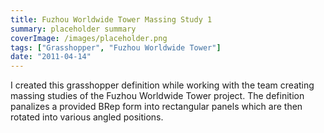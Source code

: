 ```yaml
---
title: Fuzhou Worldwide Tower Massing Study 1
summary: placeholder summary
coverImage: /images/placeholder.png
tags: ["Grasshopper", "Fuzhou Worldwide Tower"]
date: "2011-04-14"
---
```


I created this grasshopper definition while working with the team creating massing studies of the Fuzhou Worldwide Tower project. The definition panalizes a provided BRep form into rectangular panels which are then rotated into various angled positions.
